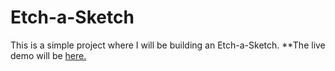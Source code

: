# Etch-a-Sketch
This is a simple project where I will be building an Etch-a-Sketch. 
**The live demo will be [here.](github.com/rijalNR45/Etch-a-sketch)
